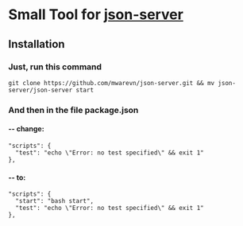 # Small Tool for [json-server](https://github.com/typicode/json-server#getting-started)

## Installation

### Just, run this command
  ```
  git clone https://github.com/mwarevn/json-server.git && mv json-server/json-server start
  ```


### And then in the file package.json

#### -- change:

```
"scripts": {
  "test": "echo \"Error: no test specified\" && exit 1"
},
```


#### -- to:

```
"scripts": {
  "start": "bash start",
  "test": "echo \"Error: no test specified\" && exit 1"
},
```
